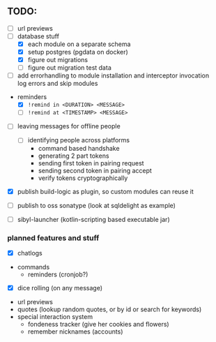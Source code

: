 ## TODO:

- [ ] url previews
- [ ] database stuff
  - [x] each module on a separate schema
  - [x] setup postgres (pgdata on docker)
  - [x] figure out migrations
  - [ ] figure out migration test data
- [ ] add errorhandling to module installation and interceptor invocation  
      log errors and skip modules
- reminders
  - [x] `!remind in <DURATION> <MESSAGE>`
  - [ ] `!remind at <TIMESTAMP> <MESSAGE>`
- [ ] leaving messages for offline people
  - [ ] identifying people across platforms
    - command based handshake
    - generating 2 part tokens
    - sending first token in pairing request
    - sending second token in pairing accept
    - verify tokens cryptographically
- [x] publish build-logic as plugin, so custom modules can reuse it
- [ ] publish to oss sonatype (look at sqldelight as example)
- [ ] sibyl-launcher (kotlin-scripting based executable jar)


### planned features and stuff

- [x] chatlogs
- commands
  - reminders (cronjob?)
- [x] dice rolling (on any message)
- url previews
- quotes (lookup random quotes, or by id or search for keywords)
- special interaction system
  - fondeness tracker (give her cookies and flowers)
  - remember nicknames (accounts)
